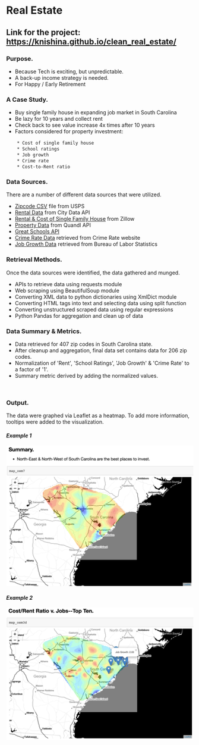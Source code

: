 # Real Estate
## Link for the project: https://knishina.github.io/clean_real_estate/

### Purpose.
- Because Tech is exciting, but unpredictable.
- A back-up income strategy is needed.
- For Happy / Early Retirement

### A Case Study.
- Buy single family house in expanding job market in South Carolina
- Be lazy for 10 years and collect rent
- Check back to see value increase 4x times after 10 years
- Factors considered for property investment:
 ```
     * Cost of single family house
     * School ratings
     * Job growth
     * Crime rate
     * Cost-to-Rent ratio
  ```

### Data Sources.
There are a number of different data sources that were utilized.
- [Zipcode CSV](https://tools.usps.com/go/ZipLookupAction_input) file from USPS 	
- [Rental Data](http://www.city-data.com/) from City Data API 
- [Rental & Cost of Single Family House](https://www.zillow.com/howto/api/APIOverview.htm) from Zillow
- [Property Data](https://www.quandl.com/tools/api) from Quandl API
- [Great Schools API](https://www.greatschools.org/)
- [Crime Rate Data](http://www.crimerate.com/) retrieved from Crime Rate website
- [Job Growth Data](https://www.bls.gov/sae/#tables) retrieved from Bureau of Labor Statistics	

### Retrieval Methods.
Once the data sources were identified, the data gathered and munged.
- APIs to retrieve data using requests module
- Web scraping using BeautifulSoup module
- Converting XML data to python dictionaries using XmlDict module
- Converting HTML tags into text and selecting data using split function
- Converting unstructured scraped data using regular expressions
- Python Pandas for aggregation and clean up of data

### Data Summary & Metrics.
- Data retrieved for 407 zip codes in South Carolina state.
- After cleanup and aggregation, final data set contains data for 206 zip codes.
- Normalization of 'Rent', 'School Ratings', 'Job Growth' & 'Crime Rate' to a factor of '1'.
- Summary metric derived by adding the normalized values.

<br />

### Output.
The data were graphed via Leaflet as a heatmap.  To add more information, tooltips were added to the visualization.

#### *Example 1*
![Summary](https://github.com/knishina/clean_real_estate/blob/master/Images/01.png)

#### *Example 2*
![Tooltipd](https://github.com/knishina/clean_real_estate/blob/master/Images/02.png)
